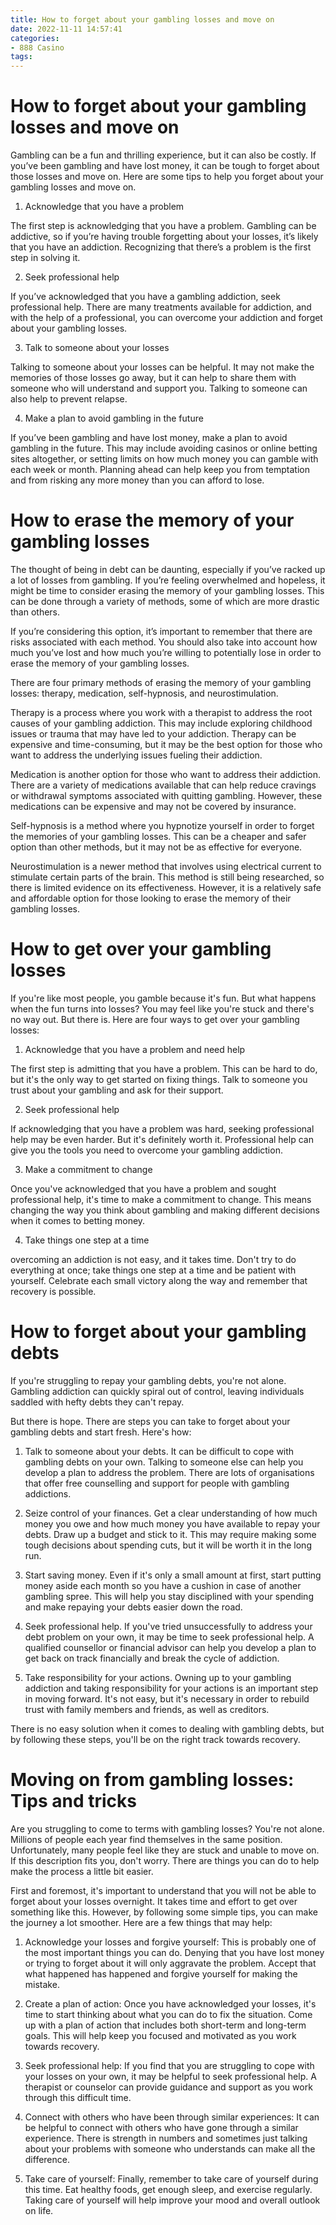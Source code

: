 ```yaml
---
title: How to forget about your gambling losses and move on
date: 2022-11-11 14:57:41
categories:
- 888 Casino
tags:
---
```



#  How to forget about your gambling losses and move on

Gambling can be a fun and thrilling experience, but it can also be costly. If you’ve been gambling and have lost money, it can be tough to forget about those losses and move on. Here are some tips to help you forget about your gambling losses and move on.

1) Acknowledge that you have a problem

The first step is acknowledging that you have a problem. Gambling can be addictive, so if you’re having trouble forgetting about your losses, it’s likely that you have an addiction. Recognizing that there’s a problem is the first step in solving it.

2) Seek professional help

If you’ve acknowledged that you have a gambling addiction, seek professional help. There are many treatments available for addiction, and with the help of a professional, you can overcome your addiction and forget about your gambling losses.

3) Talk to someone about your losses

Talking to someone about your losses can be helpful. It may not make the memories of those losses go away, but it can help to share them with someone who will understand and support you. Talking to someone can also help to prevent relapse.

4) Make a plan to avoid gambling in the future

If you’ve been gambling and have lost money, make a plan to avoid gambling in the future. This may include avoiding casinos or online betting sites altogether, or setting limits on how much money you can gamble with each week or month. Planning ahead can help keep you from temptation and from risking any more money than you can afford to lose.

#  How to erase the memory of your gambling losses

The thought of being in debt can be daunting, especially if you’ve racked up a lot of losses from gambling. If you’re feeling overwhelmed and hopeless, it might be time to consider erasing the memory of your gambling losses. This can be done through a variety of methods, some of which are more drastic than others.

If you’re considering this option, it’s important to remember that there are risks associated with each method. You should also take into account how much you’ve lost and how much you’re willing to potentially lose in order to erase the memory of your gambling losses.

There are four primary methods of erasing the memory of your gambling losses: therapy, medication, self-hypnosis, and neurostimulation.

Therapy is a process where you work with a therapist to address the root causes of your gambling addiction. This may include exploring childhood issues or trauma that may have led to your addiction. Therapy can be expensive and time-consuming, but it may be the best option for those who want to address the underlying issues fueling their addiction.

Medication is another option for those who want to address their addiction. There are a variety of medications available that can help reduce cravings or withdrawal symptoms associated with quitting gambling. However, these medications can be expensive and may not be covered by insurance.

Self-hypnosis is a method where you hypnotize yourself in order to forget the memories of your gambling losses. This can be a cheaper and safer option than other methods, but it may not be as effective for everyone.

Neurostimulation is a newer method that involves using electrical current to stimulate certain parts of the brain. This method is still being researched, so there is limited evidence on its effectiveness. However, it is a relatively safe and affordable option for those looking to erase the memory of their gambling losses.

#  How to get over your gambling losses

If you're like most people, you gamble because it's fun. But what happens when the fun turns into losses? You may feel like you're stuck and there's no way out. But there is. Here are four ways to get over your gambling losses:

1. Acknowledge that you have a problem and need help

The first step is admitting that you have a problem. This can be hard to do, but it's the only way to get started on fixing things. Talk to someone you trust about your gambling and ask for their support.

2. Seek professional help

If acknowledging that you have a problem was hard, seeking professional help may be even harder. But it's definitely worth it. Professional help can give you the tools you need to overcome your gambling addiction.

3. Make a commitment to change

Once you've acknowledged that you have a problem and sought professional help, it's time to make a commitment to change. This means changing the way you think about gambling and making different decisions when it comes to betting money.

4. Take things one step at a time

 overcoming an addiction is not easy, and it takes time. Don't try to do everything at once; take things one step at a time and be patient with yourself. Celebrate each small victory along the way and remember that recovery is possible.

#  How to forget about your gambling debts

If you're struggling to repay your gambling debts, you're not alone. Gambling addiction can quickly spiral out of control, leaving individuals saddled with hefty debts they can't repay.

But there is hope. There are steps you can take to forget about your gambling debts and start fresh. Here's how:

1) Talk to someone about your debts. It can be difficult to cope with gambling debts on your own. Talking to someone else can help you develop a plan to address the problem. There are lots of organisations that offer free counselling and support for people with gambling addictions.

2) Seize control of your finances. Get a clear understanding of how much money you owe and how much money you have available to repay your debts. Draw up a budget and stick to it. This may require making some tough decisions about spending cuts, but it will be worth it in the long run.

3) Start saving money. Even if it's only a small amount at first, start putting money aside each month so you have a cushion in case of another gambling spree. This will help you stay disciplined with your spending and make repaying your debts easier down the road.

4) Seek professional help. If you've tried unsuccessfully to address your debt problem on your own, it may be time to seek professional help. A qualified counsellor or financial advisor can help you develop a plan to get back on track financially and break the cycle of addiction.

5) Take responsibility for your actions. Owning up to your gambling addiction and taking responsibility for your actions is an important step in moving forward. It's not easy, but it's necessary in order to rebuild trust with family members and friends, as well as creditors.

There is no easy solution when it comes to dealing with gambling debts, but by following these steps, you'll be on the right track towards recovery.

#  Moving on from gambling losses: Tips and tricks

Are you struggling to come to terms with gambling losses? You're not alone. Millions of people each year find themselves in the same position. Unfortunately, many people feel like they are stuck and unable to move on. If this description fits you, don't worry. There are things you can do to help make the process a little bit easier.

First and foremost, it's important to understand that you will not be able to forget about your losses overnight. It takes time and effort to get over something like this. However, by following some simple tips, you can make the journey a lot smoother. Here are a few things that may help:

1) Acknowledge your losses and forgive yourself: This is probably one of the most important things you can do. Denying that you have lost money or trying to forget about it will only aggravate the problem. Accept that what happened has happened and forgive yourself for making the mistake.

2) Create a plan of action: Once you have acknowledged your losses, it's time to start thinking about what you can do to fix the situation. Come up with a plan of action that includes both short-term and long-term goals. This will help keep you focused and motivated as you work towards recovery.

3) Seek professional help: If you find that you are struggling to cope with your losses on your own, it may be helpful to seek professional help. A therapist or counselor can provide guidance and support as you work through this difficult time.

4) Connect with others who have been through similar experiences: It can be helpful to connect with others who have gone through a similar experience. There is strength in numbers and sometimes just talking about your problems with someone who understands can make all the difference.

5) Take care of yourself: Finally, remember to take care of yourself during this time. Eat healthy foods, get enough sleep, and exercise regularly. Taking care of yourself will help improve your mood and overall outlook on life.